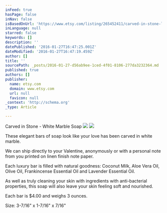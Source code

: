 ```yaml
---
inFeed: true
hasPage: false
inNav: false
isBasedOnUrl: 'https://www.etsy.com/listing/265452411/carved-in-stone-luxury-handmade-soap-for?ref=shop_home_active_1'
inLanguage: null
starred: false
keywords: []
description: ''
datePublished: '2016-01-27T16:47:25.001Z'
dateModified: '2016-01-27T16:47:19.459Z'
author: []
title: ''
sourcePath: _posts/2016-01-27-d56ab9ee-1ced-4f01-8106-277da3232364.md
published: true
authors: []
publisher:
  name: etsy.com
  domain: www.etsy.com
  url: null
  favicon: null
_context: 'http://schema.org'
_type: Article

---
```

Carved in Stone - White Marble Soap
![](https://the-grid-user-content.s3-us-west-2.amazonaws.com/6a1ed24d-d6ae-4865-82f3-b7ed9ae9cbbc.jpg)
![](https://the-grid-user-content.s3-us-west-2.amazonaws.com/4379887c-1a29-4371-8670-2739cebb5634.jpg)

These elegant bars of soap look like your love has been carved in white marble. 

We can ship directly to your Valentine, anonymously or with a personal note from you printed on linen finish note paper.

Each luxury bar is filled with natural goodness: Coconut Milk, Aloe Vera Oil, Olive Oil, Frankincense Essential Oil and Lavender Essential Oil.

As well as truly cleaning your skin with ingredients with anti-bacterial properties, this soap will also leave your skin feeling soft and nourished.

Each bar is $4.00 and weighs 3 ounces.

Size: 3-7/16" x 1-7/16" x 7/16"